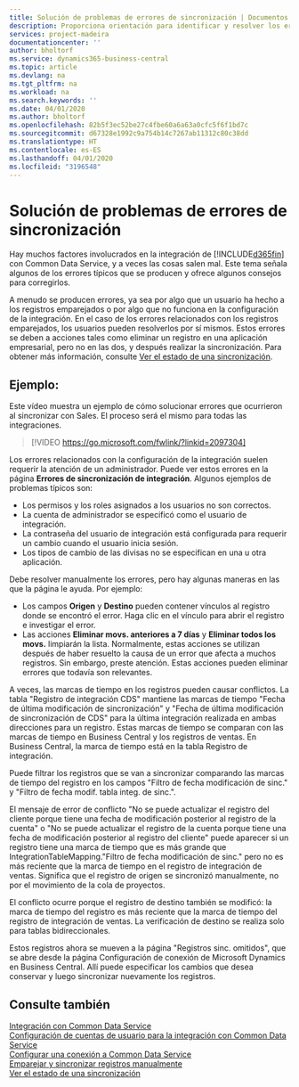 ```yaml
---
title: Solución de problemas de errores de sincronización | Documentos de Microsoft
description: Proporciona orientación para identificar y resolver los errores de sincronización.
services: project-madeira
documentationcenter: ''
author: bholtorf
ms.service: dynamics365-business-central
ms.topic: article
ms.devlang: na
ms.tgt_pltfrm: na
ms.workload: na
ms.search.keywords: ''
ms.date: 04/01/2020
ms.author: bholtorf
ms.openlocfilehash: 82b5f3ec52be27c4fbe60a6a63a0cfc5f6f1bd7c
ms.sourcegitcommit: d67328e1992c9a754b14c7267ab11312c80c38dd
ms.translationtype: HT
ms.contentlocale: es-ES
ms.lasthandoff: 04/01/2020
ms.locfileid: "3196548"
---
```

# <a name="troubleshooting-synchronization-errors"></a>Solución de problemas de errores de sincronización
Hay muchos factores involucrados en la integración de [!INCLUDE[d365fin](includes/d365fin_md.md)] con Common Data Service, y a veces las cosas salen mal. Este tema señala algunos de los errores típicos que se producen y ofrece algunos consejos para corregirlos.

A menudo se producen errores, ya sea por algo que un usuario ha hecho a los registros emparejados o por algo que no funciona en la configuración de la integración. En el caso de los errores relacionados con los registros emparejados, los usuarios pueden resolverlos por sí mismos. Estos errores se deben a acciones tales como eliminar un registro en una aplicación empresarial, pero no en las dos, y después realizar la sincronización. Para obtener más información, consulte [Ver el estado de una sincronización](admin-how-to-view-synchronization-status.md).

## <a name="example"></a>Ejemplo:
Este vídeo muestra un ejemplo de cómo solucionar errores que ocurrieron al sincronizar con Sales. El proceso será el mismo para todas las integraciones. 

> [!VIDEO https://go.microsoft.com/fwlink/?linkid=2097304]

Los errores relacionados con la configuración de la integración suelen requerir la atención de un administrador. Puede ver estos errores en la página **Errores de sincronización de integración**. Algunos ejemplos de problemas típicos son:  
  
* Los permisos y los roles asignados a los usuarios no son correctos.  
* La cuenta de administrador se especificó como el usuario de integración.  
* La contraseña del usuario de integración está configurada para requerir un cambio cuando el usuario inicia sesión.  
* Los tipos de cambio de las divisas no se especifican en una u otra aplicación.  
  
Debe resolver manualmente los errores, pero hay algunas maneras en las que la página le ayuda. Por ejemplo:  

* Los campos **Origen** y **Destino** pueden contener vínculos al registro donde se encontró el error. Haga clic en el vínculo para abrir el registro e investigar el error.  
* Las acciones **Eliminar movs. anteriores a 7 días** y **Eliminar todos los movs.** limpiarán la lista. Normalmente, estas acciones se utilizan después de haber resuelto la causa de un error que afecta a muchos registros. Sin embargo, preste atención. Estas acciones pueden eliminar errores que todavía son relevantes.

A veces, las marcas de tiempo en los registros pueden causar conflictos. La tabla "Registro de integración CDS" mantiene las marcas de tiempo "Fecha de última modificación de sincronización" y "Fecha de última modificación de sincronización de CDS" para la última integración realizada en ambas direcciones para un registro. Estas marcas de tiempo se comparan con las marcas de tiempo en Business Central y los registros de ventas. En Business Central, la marca de tiempo está en la tabla Registro de integración.

Puede filtrar los registros que se van a sincronizar comparando las marcas de tiempo del registro en los campos "Filtro de fecha modificación de sinc." y "Filtro de fecha modif. tabla integ. de sinc.".

El mensaje de error de conflicto "No se puede actualizar el registro del cliente porque tiene una fecha de modificación posterior al registro de la cuenta" o "No se puede actualizar el registro de la cuenta porque tiene una fecha de modificación posterior al registro del cliente" puede aparecer si un registro tiene una marca de tiempo que es más grande que IntegrationTableMapping."Filtro de fecha modificación de sinc." pero no es más reciente que la marca de tiempo en el registro de integración de ventas. Significa que el registro de origen se sincronizó manualmente, no por el movimiento de la cola de proyectos. 

El conflicto ocurre porque el registro de destino también se modificó: la marca de tiempo del registro es más reciente que la marca de tiempo del registro de integración de ventas. La verificación de destino se realiza solo para tablas bidireccionales. 

Estos registros ahora se mueven a la página "Registros sinc. omitidos", que se abre desde la página Configuración de conexión de Microsoft Dynamics en Business Central. Allí puede especificar los cambios que desea conservar y luego sincronizar nuevamente los registros.

## <a name="see-also"></a>Consulte también
[Integración con Common Data Service](admin-prepare-dynamics-365-for-sales-for-integration.md)  
[Configuración de cuentas de usuario para la integración con Common Data Service](admin-setting-up-integration-with-dynamics-sales.md)  
[Configurar una conexión a Common Data Service](admin-how-to-set-up-a-dynamics-crm-connection.md)  
[Emparejar y sincronizar registros manualmente](admin-how-to-couple-and-synchronize-records-manually.md)  
[Ver el estado de una sincronización](admin-how-to-view-synchronization-status.md)  

